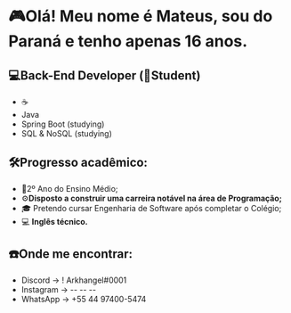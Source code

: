 # 🎮Olá! Meu nome é Mateus, sou do Paraná e tenho apenas 16 anos.

## 💻<strong>Back-End Developer (🔴Student)</strong></br>

<ul>
  <li>☕</li>
  <li>Java</li>
  <li>Spring Boot (studying)</li>
  <li>SQL & NoSQL (studying)</li>
</ul>

## 🛠️Progresso acadêmico:
+ 📝2º Ano do Ensino Médio;</br>
+ ⚙️<strong>Disposto a construir uma carreira notável na área de Programação;</strong></br>
+ 🎓 Pretendo cursar Engenharia de Software após completar o Colégio;
+ 💻 <strong>Inglês técnico.</strong>

## ☎️Onde me encontrar:
+ Discord -> ! Arkhangel#0001
+ Instagram -> -- -- --
+ WhatsApp -> +55 44 97400-5474
